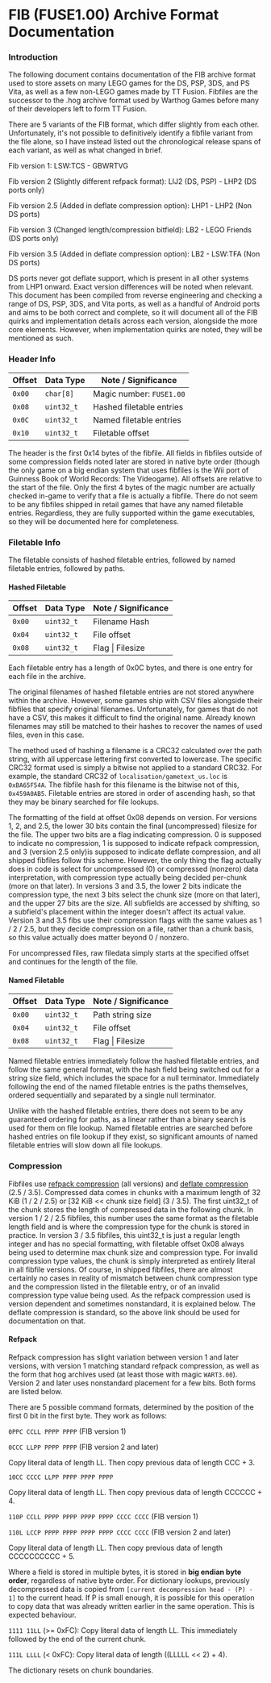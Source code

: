 # FIB (FUSE1.00) Archive Format Documentation 
### Introduction
The following document contains documentation of the FIB archive format used to store assets on many LEGO games for the DS, PSP, 3DS, and PS Vita, as well as a few non-LEGO games made by TT Fusion. Fibfiles are the successor to the .hog archive format used by Warthog Games before many of their developers left to form TT Fusion. 

There are 5 variants of the FIB format, which differ slightly from each other. Unfortunately, it's not possible to definitively identify a fibfile variant from the file alone, so I have instead listed out the chronological release spans of each variant, as well as what changed in brief.

Fib version 1: LSW:TCS - GBWRTVG

Fib version 2 (Slightly different refpack format): LIJ2 (DS, PSP) - LHP2 (DS ports only)

Fib version 2.5 (Added in deflate compression option): LHP1 - LHP2 (Non DS ports)

Fib version 3 (Changed length/compression bitfield): LB2 - LEGO Friends (DS ports only)

Fib version 3.5 (Added in deflate compression option): LB2 - LSW:TFA (Non DS ports)

DS ports never got deflate support, which is present in all other systems from LHP1 onward. Exact version differences will be noted when relevant. This document has been compiled from reverse engineering and checking a range of DS, PSP, 3DS, and Vita ports, as well as a handful of Android ports and aims to be both correct and complete, so it will document all of the FIB quirks and implementation details across each version, alongside the more core elements. However, when implementation quirks are noted, they will be mentioned as such.

### Header Info
| Offset | Data Type | Note / Significance          |
| ------ | --------- | ---------------------------- |
| `0x00` | `char[8]` | Magic number: `FUSE1.00`     |
| `0x08` | `uint32_t`| Hashed filetable entries     |
| `0x0C` | `uint32_t`| Named filetable entries      |
| `0x10` | `uint32_t`| Filetable offset             |

The header is the first 0x14 bytes of the fibfile. All fields in fibfiles outside of some compression fields noted later are stored in native byte order (though the only game on a big endian system that uses fibfiles is the Wii port of Guinness Book of World Records: The Videogame). All offsets are relative to the start of the file. Only the first 4 bytes of the magic number are actually checked in-game to verify that a file is actually a fibfile. There do not seem to be any fibfiles shipped in retail games that have any named filetable entries. Regardless, they are fully supported within the game executables, so they will be documented here for completeness.

### Filetable Info
The filetable consists of hashed filetable entries, followed by named filetable entries, followed by paths.

#### Hashed Filetable
| Offset | Data Type | Note / Significance |
| ------ | ---------- | ------------------ |
| `0x00` | `uint32_t` | Filename Hash      |
| `0x04` | `uint32_t` | File offset        |
| `0x08` | `uint32_t` | Flag \| Filesize   |

Each filetable entry has a length of 0x0C bytes, and there is one entry for each file in the archive.

 The original filenames of hashed filetable entries are not stored anywhere within the archive. However, some games ship with CSV files alongside their fibfiles that specify original filenames. Unfortunately, for games that do not have a CSV, this makes it difficult to find the original name. Already known filenames may still be matched to their hashes to recover the names of used files, even in this case.

The method used of hashing a filename is a CRC32 calculated over the path string, with all uppercase lettering first converted to lowercase. The specific CRC32 format used is simply a bitwise not applied to a standard CRC32. For example, the standard CRC32 of `localisation/gametext_us.loc` is `0xBA65F54A`. The fibfile hash for this filename is the bitwise not of this, `0x459A0AB5`. Filetable entries are stored in order of ascending hash, so that they may be binary searched for file lookups. 

The formatting of the field at offset 0x08 depends on version. For versions 1, 2, and 2.5, the lower 30 bits contain the final (uncompressed) filesize for the file. The upper two bits are a flag indicating compression. 0 is supposed to indicate no compression, 1 is supposed to indicate refpack compression, and 3 (version 2.5 only)is supposed to indicate deflate compression, and all shipped fibfiles follow this scheme. However, the only thing the flag actually does in code is select for uncompressed (0) or compressed (nonzero) data interpretation, with compression type actually being decided per-chunk (more on that later). In versions 3 and 3.5, the lower 2 bits indicate the compression type, the next 3 bits select the chunk size (more on that later), and the upper 27 bits are the size. All subfields are accessed by shifting, so a subfield's placement within the integer doesn't affect its actual value. Version 3 and 3.5 fibs use their compression flags with the same values as 1 / 2 / 2.5, but they decide compression on a file, rather than a chunk basis, so this value actually does matter beyond 0 / nonzero.

For uncompressed files, raw filedata simply starts at the specified offset and continues for the length of the file.

#### Named Filetable
| Offset | Data Type | Note / Significance    |
| ------ | ---------- | --------------------- |
| `0x00` | `uint32_t` | Path string size      |
| `0x04` | `uint32_t` | File offset           |
| `0x08` | `uint32_t` | Flag \| Filesize      |

Named filetable entries immediately follow the hashed filetable entries, and follow the same general format, with the hash field being switched out for a string size field, which includes the space for a null terminator. Immediately following the end of the named filetable entries is the paths themselves, ordered sequentially and separated by a single null terminator.

Unlike with the hashed filetable entries, there does not seem to be any guaranteed ordering for paths, as a linear rather than a binary search is used for them on file lookup. Named filetable entries are searched before hashed entries on file lookup if they exist, so significant amounts of named filetable entries will slow down all file lookups.

### Compression
Fibfiles use [refpack compression](http://wiki.niotso.org/RefPack) (all versions) and [deflate compression](https://www.w3.org/Graphics/PNG/RFC-1951) (2.5 / 3.5). Compressed data comes in chunks with a maximum length of 32 KiB (1 / 2 / 2.5) or [32 KiB << chunk size field] (3 / 3.5). The first uint32_t of the chunk stores the length of compressed data in the following chunk. In version 1 / 2 / 2.5 fibfiles, this number uses the same format as the filetable length field and is where the compression type for the chunk is stored in practice. In version 3 / 3.5 fibfiles, this uint32_t is just a regular length integer and has no special formatting, with filetable offset 0x08 always being used to determine max chunk size and compression type. For invalid compression type values, the chunk is simply interpreted as entirely literal in all fibfile versions. Of course, in shipped fibfiles, there are almost certainly no cases in reality of mismatch between chunk compression type and the compression listed in the filetable entry, or of an invalid compression type value being used. As the refpack compression used is version dependent and sometimes nonstandard, it is explained below. The deflate compression is standard, so the above link should be used for documentation on that.

#### Refpack

Refpack compression has slight variation between version 1 and later versions, with version 1 matching standard refpack compression, as well as the form that hog archives used (at least those with magic `WART3.00`). Version 2 and later uses nonstandard placement for a few bits. Both forms are listed below.

There are 5 possible command formats, determined by the position of the first 0 bit in the first byte. They work as follows:

`0PPC CCLL PPPP PPPP` (FIB version 1)

`0CCC LLPP PPPP PPPP` (FIB version 2 and later)

Copy literal data of length LL. Then copy previous data of length CCC + 3.

`10CC CCCC LLPP PPPP PPPP PPPP`

Copy literal data of length LL. Then copy previous data of length CCCCCC + 4.

`110P CCLL PPPP PPPP PPPP PPPP CCCC CCCC` (FIB version 1)

`110L LCCP PPPP PPPP PPPP PPPP CCCC CCCC` (FIB version 2 and later)

Copy literal data of length LL. Then copy previous data of length CCCCCCCCCC + 5.

Where a field is stored in multiple bytes, it is stored in **big endian byte order**, regardless of native byte order. For dictionary lookups, previously decompressed data is copied from `[current decompression head - (P) - 1]` to the current head. If P is small enough, it is possible for this operation to copy data that was already written earlier in the same operation. This is expected behaviour.

`1111 11LL` (>= 0xFC): Copy literal data of length LL. This immediately followed by the end of the current chunk.

`111L LLLL` (\< 0xFC): Copy literal data of length ((LLLLL << 2) + 4).

The dictionary resets on chunk boundaries.
